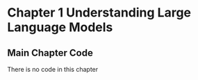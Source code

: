 # Chapter 1 Understanding Large Language Models
## Main Chapter Code
There is no code in this chapter
